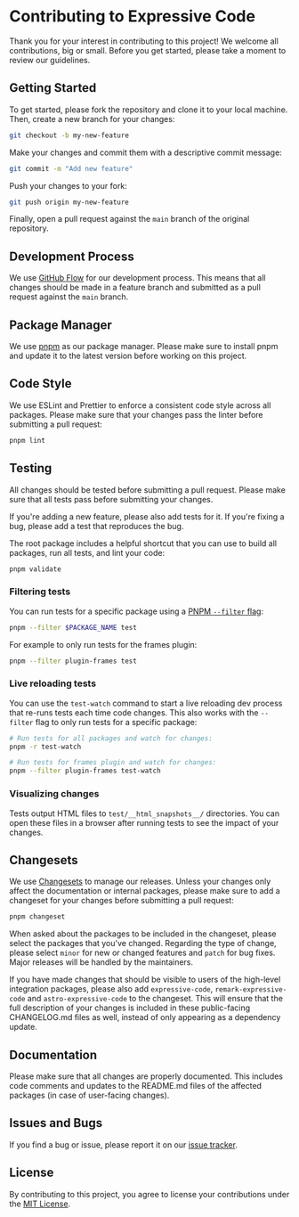 # Contributing to Expressive Code

Thank you for your interest in contributing to this project! We welcome all contributions, big or small. Before you get started, please take a moment to review our guidelines.

## Getting Started

To get started, please fork the repository and clone it to your local machine. Then, create a new branch for your changes:

```sh
git checkout -b my-new-feature
```

Make your changes and commit them with a descriptive commit message:

```sh
git commit -m "Add new feature"
```

Push your changes to your fork:

```sh
git push origin my-new-feature
```

Finally, open a pull request against the `main` branch of the original repository.

## Development Process

We use [GitHub Flow](https://guides.github.com/introduction/flow/) for our development process. This means that all changes should be made in a feature branch and submitted as a pull request against the `main` branch.

## Package Manager

We use [pnpm](https://pnpm.io/) as our package manager. Please make sure to install pnpm and update it to the latest version before working on this project.

## Code Style

We use ESLint and Prettier to enforce a consistent code style across all packages. Please make sure that your changes pass the linter before submitting a pull request:

```sh
pnpm lint
```

## Testing

All changes should be tested before submitting a pull request. Please make sure that all tests pass before submitting your changes.

If you're adding a new feature, please also add tests for it. If you're fixing a bug, please add a test that reproduces the bug.

The root package includes a helpful shortcut that you can use to build all packages, run all tests, and lint your code:

```sh
pnpm validate
```

### Filtering tests

You can run tests for a specific package using a [PNPM `--filter` flag](https://pnpm.io/filtering):

```sh
pnpm --filter $PACKAGE_NAME test
```

For example to only run tests for the frames plugin:

```sh
pnpm --filter plugin-frames test
```

### Live reloading tests

You can use the `test-watch` command to start a live reloading dev process that re-runs tests each time code changes. This also works with the `--filter` flag to only run tests for a specific package:

```sh
# Run tests for all packages and watch for changes:
pnpm -r test-watch

# Run tests for frames plugin and watch for changes:
pnpm --filter plugin-frames test-watch
```

### Visualizing changes

Tests output HTML files to `test/__html_snapshots__/` directories. You can open these files in a browser after running tests to see the impact of your changes.

## Changesets

We use [Changesets](https://github.com/changesets/changesets) to manage our releases. Unless your changes only affect the documentation or internal packages, please make sure to add a changeset for your changes before submitting a pull request:

```sh
pnpm changeset
```

When asked about the packages to be included in the changeset, please select the packages that you've changed. Regarding the type of change, please select `minor` for new or changed features and `patch` for bug fixes. Major releases will be handled by the maintainers.

If you have made changes that should be visible to users of the high-level integration packages, please also add `expressive-code`, `remark-expressive-code` and `astro-expressive-code` to the changeset. This will ensure that the full description of your changes is included in these public-facing CHANGELOG.md files as well, instead of only appearing as a dependency update.

## Documentation

Please make sure that all changes are properly documented. This includes code comments and updates to the README.md files of the affected packages (in case of user-facing changes).

## Issues and Bugs

If you find a bug or issue, please report it on our [issue tracker](https://github.com/expressive-code/expressive-code/issues).

## License

By contributing to this project, you agree to license your contributions under the [MIT License](LICENSE).
